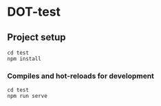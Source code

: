 # DOT-test

## Project setup
```
cd test
npm install
```

### Compiles and hot-reloads for development
```
cd test
npm run serve
```